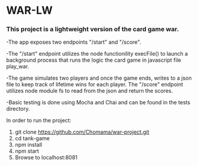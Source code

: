 # WAR-LW

### This project is a lightweight version of the card game war.
-The app exposes two endpoints "/start" and "/score".

-The "/start" endpoint utilizes the node functionility execFile() to launch a background process that runs the logic the card game in javascript file play_war.

-The game simulates two players and once the game ends, writes to a json file to keep track of lifetime wins for each player. The "/score" endpoint utilizes node module fs to read from the json and return the scores.

-Basic testing is done using Mocha and Chai and can be found in the tests directory.

In order to run the project:

1. git clone https://github.com/Chomama/war-project.git
2. cd tank-game
3. npm install
4. npm start
5. Browse to localhost:8081
